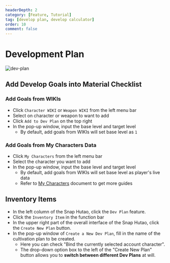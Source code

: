 ```yaml
---
headerDepth: 2
category: [Feature, Tutorial]
tag: [develop plan, develop calculator]
order: 10
comment: false
---
```


# Development Plan

![dev-plan](https://img.alicdn.com/imgextra/i4/1797064093/O1CN01zzcpWb1g6e0m2xFYJ_!!1797064093.png_.webp)

## Add Develop Goals into Material Checklist

### Add Goals from WIKIs

- Click `Character WIKI` or `Weapon WIKI` from the left menu bar
- Select on character or weapon to want to add
- Click `Add to Dev Plan` on the top right
- In the pop-up window, input the base level and target level
  - By default, add goals from WIKIs will set base level as `1`

### Add Goals from My Characters Data

- Click `My Characters` from the left menu bar
- Select the character you want to add
- In the pop-up window, input the base level and target level
  - By default, add goals from WIKIs will set base level as player's live data
  - Refer to [My Characters](character-data.md#sync-character-data) document to get more guides

## Inventory Items

- In the left column of the Snap Hutao, click the `Dev Plan` feature.
- Click the `Inventory Item` in the function bar
- In the upper right part of the overall interface of the Snap Hutao, click the `Create New Plan` button.
- In the pop-up window of `Create a New Dev Plan`, fill in the name of the cultivation plan to be created.
  - Here you can check "Bind the currently selected account character".
  - The drop-down option box to the left of the "Create New Plan" button allows you to **switch between different Dev Plans** at will.
